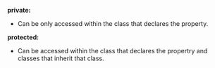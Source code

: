**private:**
- Can be only accessed within the class that declares the property.

**protected:**
- Can be accessed within the class that declares the propertry and classes that inherit that class.
